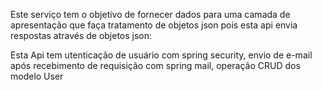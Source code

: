 Este serviço tem o objetivo de fornecer dados para uma camada de apresentação que faça tratamento de objetos json pois esta api envia respostas através de objetos json: 

Esta Api tem utenticação de usuário com spring security, 
envio de e-mail após recebimento de requisição com spring mail, 
operação CRUD dos modelo User
